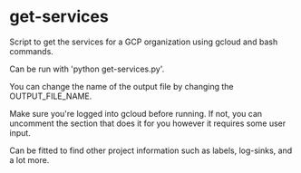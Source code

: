 # get-services
Script to get the services for a GCP organization using gcloud and bash commands.

Can be run with 'python get-services.py'.

You can change the name of the output file by changing the OUTPUT_FILE_NAME.

Make sure you're logged into gcloud before running. If not, you can uncomment the section that does it for you however it requires some user input.

Can be fitted to find other project information such as labels, log-sinks, and a lot more.
